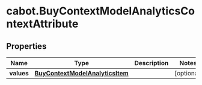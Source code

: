 # cabot.BuyContextModelAnalyticsContextAttribute

## Properties

Name | Type | Description | Notes
------------ | ------------- | ------------- | -------------
**values** | [**BuyContextModelAnalyticsItem**](BuyContextModelAnalyticsItem.md) |  | [optional] 


